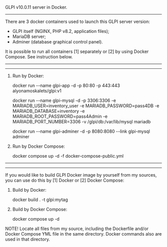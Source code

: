 GLPI v10.0.11 server in Docker.

*****

There are 3 docker containers used to launch this GLPI server version:
* GLPI itself (NGINX, PHP v8.2, application files);
* MariaDB server;
* Adminer (database graphical control panel).

It is possible to run all containers [1] separately or [2] by using Docker Compose. See instruction below.

*****
*****

1. Run by Docker:

   docker run --name glpi-app -d -p 80:80 -p 443:443 alyonamoskalets/glpi:v1
   
   docker run --name glpi-mysql -d -p 3306:3306 -e MARIADB_USER=inventory_user -e MARIADB_PASSWORD=pass4DB -e MARIADB_DATABASE=inventory -e MARIADB_ROOT_PASSWORD=pass4Admin -e MARIADB_PORT_NUMBER=3306 -v /glpi/db:/var/lib/mysql mariadb
   
   docker run --name glpi-adminer -d -p 8080:8080 --link glpi-mysql adminer

2. Run by Docker Compose:

   docker compose up -d -f docker-compose-public.yml

*****
*****

If you would like to build GLPI Docker image by yourself from my sources, you can use do this by [1] Docker or [2] Docker Compose:

1. Build by Docker:

   docker build . -t glpi:mytag

2. Build by Docker Compose:

   docker compose up -d   

NOTE! Locate all files from my source, including the Dockerfile and/or Docker Compose YML file in the same directory. Docker commands also are used in that directory.
